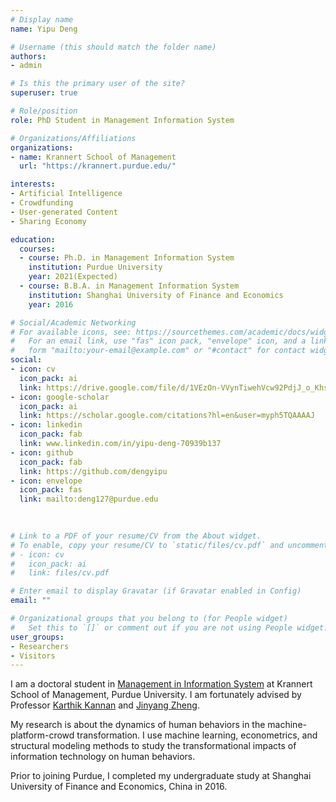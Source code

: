 ```yaml
---
# Display name
name: Yipu Deng

# Username (this should match the folder name)
authors:
- admin

# Is this the primary user of the site?
superuser: true

# Role/position
role: PhD Student in Management Information System

# Organizations/Affiliations
organizations:
- name: Krannert School of Management
  url: "https://krannert.purdue.edu/"

interests:
- Artificial Intelligence
- Crowdfunding
- User-generated Content
- Sharing Economy

education:
  courses:
  - course: Ph.D. in Management Information System
    institution: Purdue University
    year: 2021(Expected)
  - course: B.B.A. in Management Information System
    institution: Shanghai University of Finance and Economics
    year: 2016

# Social/Academic Networking
# For available icons, see: https://sourcethemes.com/academic/docs/widgets/#icons
#   For an email link, use "fas" icon pack, "envelope" icon, and a link in the
#   form "mailto:your-email@example.com" or "#contact" for contact widget.
social:
- icon: cv
  icon_pack: ai
  link: https://drive.google.com/file/d/1VEzOn-VVynTiwehVcw92PdjJ_o_Khsup/view?usp=sharing
- icon: google-scholar
  icon_pack: ai
  link: https://scholar.google.com/citations?hl=en&user=myph5TQAAAAJ
- icon: linkedin
  icon_pack: fab
  link: www.linkedin.com/in/yipu-deng-70939b137
- icon: github
  icon_pack: fab
  link: https://github.com/dengyipu
- icon: envelope
  icon_pack: fas
  link: mailto:deng127@purdue.edu

 
  
# Link to a PDF of your resume/CV from the About widget.
# To enable, copy your resume/CV to `static/files/cv.pdf` and uncomment the lines below.  
# - icon: cv
#   icon_pack: ai
#   link: files/cv.pdf

# Enter email to display Gravatar (if Gravatar enabled in Config)
email: ""

# Organizational groups that you belong to (for People widget)
#   Set this to `[]` or comment out if you are not using People widget.  
user_groups:
- Researchers
- Visitors
---
```


I am a doctoral student in [Management in Information System](https://krannert.purdue.edu/academics/MIS/) at Krannert School of Management, Purdue University. I am fortunately advised by Professor [Karthik Kannan](https://www.krannert.purdue.edu/faculty/kkarthik/) and [Jinyang Zheng](https://www.krannert.purdue.edu/faculty/zheng221/).

My research is about the dynamics of human behaviors in the machine-platform-crowd transformation. I use machine learning, econometrics, and structural modeling methods to study the transformational impacts of information technology on human behaviors.  

Prior to joining Purdue, I completed my undergraduate study at Shanghai University of Finance and Economics, China in 2016.
